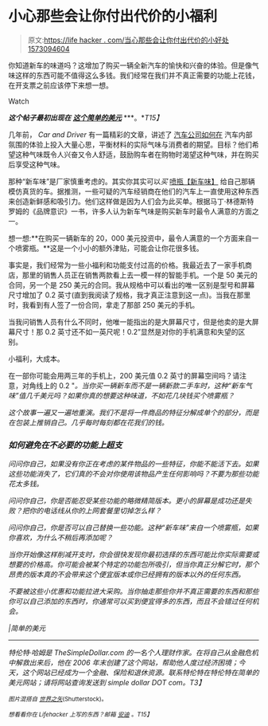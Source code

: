 # 小心那些会让你付出代价的小福利

> 原文:[https://life hacker . com/当心那些会让你付出代价的小好处 1573094604](https://lifehacker.com/watch-out-for-the-little-perks-that-will-cost-you-1573094604)

你知道新车的味道吗？这增加了购买一辆全新汽车的愉快和兴奋的体验。但是像气味这样的东西可能不值得这么多钱。我们经常在我们并不真正需要的功能上花钱，在开支票之前应该停下来想一想。

Watch

***这个帖子最初出现在*** [***这个简单的美元***](http://www.thesimpledollar.com/the-little-perks-you-pay-big-for-that-new-car-smell-for-example/) ***。**T15】*

几年前， *Car and Driver* 有一篇精彩的文章，讲述了 [汽车公司如何在](http://www.caranddriver.com/features/secrets-of-that-new-car-smell) 汽车内部氛围的体验上投入大量心思，平衡材料的实际气味与消费者的期望。目标？他们希望这种气味既令人兴奋又令人舒适，鼓励购车者在购物时渴望这种气味，并在购买后享受这种气味。

那种“新车味”是厂家慎重考虑的。其实你其实可以*买* [喷瓶【新车味】](http://www.chemicalguys.com/Chemical_Guys_AIR_101_16_New_Car_Smell_p/air_101_16.htm) 给自己那辆模仿真货的车。据推测，一些可疑的汽车经销商在他们的汽车上一直使用这种东西来创造新鲜感和吸引力。他们这样做是因为人们会为此买单。根据马丁·林德斯特罗姆的《品牌意识》一书，许多人认为新车气味是购买新车时最令人满意的方面之一。

想一想:**在购买一辆新车的 20，000 美元投资中，最令人满意的一个方面来自一个喷雾瓶。**这是一个小小的额外津贴，可能会让你花很多钱。

事实是，我们经常为一些小福利和功能支付过高的价格。我最近去了一家手机商店，那里的销售人员正在销售两款看上去一模一样的智能手机。一个是 50 美元的合同，另一个是 250 美元的合同。我从规格中可以看出的唯一区别是型号和屏幕尺寸增加了 0.2 英寸(直到我阅读了规格，我才真正注意到这一点)。当我在那里时，我看到有人签了一份合同，拿走了那部 250 美元的手机。

当我问销售人员有什么不同时，他唯一能指出的是大屏幕尺寸，但是他卖的是大屏幕尺寸！那 0.2 英寸还不如一英尺呢！0.2”显然是对你的手机满意和失望的区别。

小福利，大成本。

在一部你可能会用两三年的手机上，200 美元值 0.2 英寸的屏幕空间吗？请注意，对角线上的 0.2 "*。当你买一辆新车而不是一辆新款二手车时，这种“新车气味”值几千美元吗？如果你真的想要这种味道，不如花几块钱买个喷雾瓶？*

*这个故事一遍又一遍地重演。我们不是将一件商品的特征分解成单个的部分，而是在包装上推销自己。几乎每时每刻都在花我们的钱。*

### *如何避免在不必要的功能上超支*

*问问你自己，如果没有你正在考虑的某件物品的一些特征，你能不能活下去。如果这些功能消失了，它们真的不会对你使用该物品产生任何影响吗？不要为那些功能花太多钱。*

*问问你自己，你是否能忍受某些功能的略微精简版本。更小的屏幕是成功还是失败？把你的电话线从你的上网套餐里切掉怎么样？*

*问问你自己，你是否可以自己替换一些功能。这种“新车味”来自一个喷雾瓶，如果你喜欢，为什么不稍后再添加呢？*

*当你开始像这样削减开支时，你会很快发现你最初选择的东西可能比你实际需要或想要的价格高。你可能会被某个特定的功能包所吸引，但当你真正分解它时，那个昂贵的版本真的不会带来这个便宜版本或你已经拥有的版本以外的任何东西。*

*不要被这些小优惠和功能拉进大采购。当你抽走那些你并不真正需要的东西和那些你可以自己添加的东西时，你通常可以买到便宜得多的东西，而且不会错过任何机会。*

*|简单的美元*

* * *

*特伦特·哈姆是 TheSimpleDollar.com 的一名个人理财作家。在将自己从金融危机中解救出来后，他在 2006 年末创建了这个网站，帮助他人度过经济困境；今天，这个网站已经成为一个金融、保险和退休资源。联系特伦特在特伦特在简单的美元网站；请将网站查询发送到 simple dollar DOT com。T3】*

*<small>*图片混搭自*</small> [<small>*世界之矢*</small>](http://www.shutterstock.com/pic.mhtml?id=184848347&src=id)<small>*(Shutterstock)。*</small>*

*<small>*想看看你在 Lifehacker 上写的东西？邮箱*</small> [<small>*安迪*</small>](mailto:andy@lifehacker.com) <small>*。*T15】</small>*